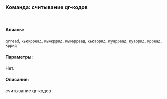 ### **Команда: считывание qr-кодов**
<br>

#### **Алиасы**:
`qrread`, `кьюкрреад`, `кьюкррид`, `кьюарреад`, `кьюаррид`, `куарреад`, `куаррид`, `крреад`, `кррид`


#### **Параметры**:
Нет.


#### **Описание**:
считывание qr-кодов
